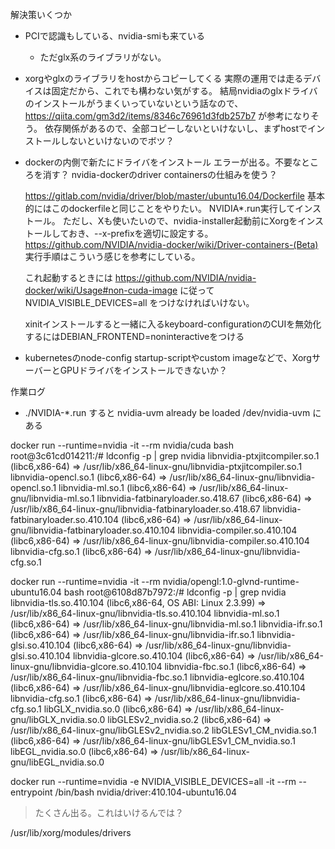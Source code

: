 解決策いくつか

- PCIで認識もしている、nvidia-smiも来ている
    - ただglx系のライブラリがない。

- xorgやglxのライブラリをhostからコピーしてくる
    実際の運用では走るデバイスは固定だから、これでも構わない気がする。
    結局nvidiaのglxドライバのインストールがうまくいっていないという話なので、https://qiita.com/gm3d2/items/8346c76961d3fdb257b7 が参考になりそう。
    依存関係があるので、全部コピーしないといけないし、まずhostでインストールしないといけないのでボツ？

- dockerの内側で新たにドライバをインストール
    エラーが出る。不要なところを消す？
    nvidia-dockerのdriver containersの仕組みを使う？

    https://gitlab.com/nvidia/driver/blob/master/ubuntu16.04/Dockerfile 基本的にはこのdockerfileと同じことをやりたい。 NVIDIA*.run実行してインストール。
    ただし、Xも使いたいので、nvidia-installer起動前にXorgをインストールしておき、--x-prefixを適切に設定する。
    https://github.com/NVIDIA/nvidia-docker/wiki/Driver-containers-(Beta) 実行手順はこういう感じを参考にしている。

    これ起動するときには https://github.com/NVIDIA/nvidia-docker/wiki/Usage#non-cuda-image に従って NVIDIA_VISIBLE_DEVICES=all をつけなければいけない。

    xinitインストールすると一緒に入るkeyboard-configurationのCUIを無効化するにはDEBIAN_FRONTEND=noninteractiveをつける

- kubernetesのnode-config startup-scriptやcustom imageなどで、XorgサーバーとGPUドライバをインストールできないか？




作業ログ

- ./NVIDIA-*.run すると nvidia-uvm already be loaded
    /dev/nvidia-uvm にある

docker run --runtime=nvidia -it --rm nvidia/cuda bash
root@3c61cd014211:/# ldconfig -p | grep nvidia
        libnvidia-ptxjitcompiler.so.1 (libc6,x86-64) => /usr/lib/x86_64-linux-gnu/libnvidia-ptxjitcompiler.so.1
        libnvidia-opencl.so.1 (libc6,x86-64) => /usr/lib/x86_64-linux-gnu/libnvidia-opencl.so.1
        libnvidia-ml.so.1 (libc6,x86-64) => /usr/lib/x86_64-linux-gnu/libnvidia-ml.so.1
        libnvidia-fatbinaryloader.so.418.67 (libc6,x86-64) => /usr/lib/x86_64-linux-gnu/libnvidia-fatbinaryloader.so.418.67
        libnvidia-fatbinaryloader.so.410.104 (libc6,x86-64) => /usr/lib/x86_64-linux-gnu/libnvidia-fatbinaryloader.so.410.104
        libnvidia-compiler.so.410.104 (libc6,x86-64) => /usr/lib/x86_64-linux-gnu/libnvidia-compiler.so.410.104
        libnvidia-cfg.so.1 (libc6,x86-64) => /usr/lib/x86_64-linux-gnu/libnvidia-cfg.so.1

docker run --runtime=nvidia -it --rm nvidia/opengl:1.0-glvnd-runtime-ubuntu16.04 bash
root@6108d87b7972:/# ldconfig -p | grep nvidia
        libnvidia-tls.so.410.104 (libc6,x86-64, OS ABI: Linux 2.3.99) => /usr/lib/x86_64-linux-gnu/libnvidia-tls.so.410.104
        libnvidia-ml.so.1 (libc6,x86-64) => /usr/lib/x86_64-linux-gnu/libnvidia-ml.so.1
        libnvidia-ifr.so.1 (libc6,x86-64) => /usr/lib/x86_64-linux-gnu/libnvidia-ifr.so.1
        libnvidia-glsi.so.410.104 (libc6,x86-64) => /usr/lib/x86_64-linux-gnu/libnvidia-glsi.so.410.104
        libnvidia-glcore.so.410.104 (libc6,x86-64) => /usr/lib/x86_64-linux-gnu/libnvidia-glcore.so.410.104
        libnvidia-fbc.so.1 (libc6,x86-64) => /usr/lib/x86_64-linux-gnu/libnvidia-fbc.so.1
        libnvidia-eglcore.so.410.104 (libc6,x86-64) => /usr/lib/x86_64-linux-gnu/libnvidia-eglcore.so.410.104
        libnvidia-cfg.so.1 (libc6,x86-64) => /usr/lib/x86_64-linux-gnu/libnvidia-cfg.so.1
        libGLX_nvidia.so.0 (libc6,x86-64) => /usr/lib/x86_64-linux-gnu/libGLX_nvidia.so.0
        libGLESv2_nvidia.so.2 (libc6,x86-64) => /usr/lib/x86_64-linux-gnu/libGLESv2_nvidia.so.2
        libGLESv1_CM_nvidia.so.1 (libc6,x86-64) => /usr/lib/x86_64-linux-gnu/libGLESv1_CM_nvidia.so.1
        libEGL_nvidia.so.0 (libc6,x86-64) => /usr/lib/x86_64-linux-gnu/libEGL_nvidia.so.0

docker run --runtime=nvidia -e NVIDIA_VISIBLE_DEVICES=all -it --rm --entrypoint /bin/bash nvidia/driver:410.104-ubuntu16.04
> たくさん出る。これはいけるんでは？

/usr/lib/xorg/modules/drivers 

